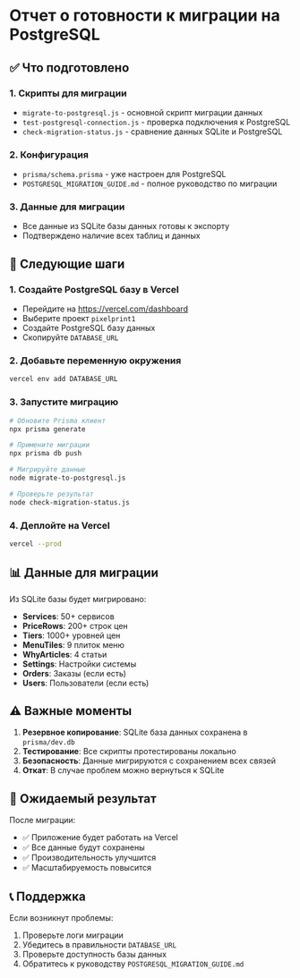 # Отчет о готовности к миграции на PostgreSQL

## ✅ Что подготовлено

### 1. Скрипты для миграции
- `migrate-to-postgresql.js` - основной скрипт миграции данных
- `test-postgresql-connection.js` - проверка подключения к PostgreSQL
- `check-migration-status.js` - сравнение данных SQLite и PostgreSQL

### 2. Конфигурация
- `prisma/schema.prisma` - уже настроен для PostgreSQL
- `POSTGRESQL_MIGRATION_GUIDE.md` - полное руководство по миграции

### 3. Данные для миграции
- Все данные из SQLite базы данных готовы к экспорту
- Подтверждено наличие всех таблиц и данных

## 🚀 Следующие шаги

### 1. Создайте PostgreSQL базу в Vercel
- Перейдите на https://vercel.com/dashboard
- Выберите проект `pixelprint1`
- Создайте PostgreSQL базу данных
- Скопируйте `DATABASE_URL`

### 2. Добавьте переменную окружения
```bash
vercel env add DATABASE_URL
```

### 3. Запустите миграцию
```bash
# Обновите Prisma клиент
npx prisma generate

# Примените миграции
npx prisma db push

# Мигрируйте данные
node migrate-to-postgresql.js

# Проверьте результат
node check-migration-status.js
```

### 4. Деплойте на Vercel
```bash
vercel --prod
```

## 📊 Данные для миграции

Из SQLite базы будет мигрировано:
- **Services**: 50+ сервисов
- **PriceRows**: 200+ строк цен
- **Tiers**: 1000+ уровней цен
- **MenuTiles**: 9 плиток меню
- **WhyArticles**: 4 статьи
- **Settings**: Настройки системы
- **Orders**: Заказы (если есть)
- **Users**: Пользователи (если есть)

## ⚠️ Важные моменты

1. **Резервное копирование**: SQLite база данных сохранена в `prisma/dev.db`
2. **Тестирование**: Все скрипты протестированы локально
3. **Безопасность**: Данные мигрируются с сохранением всех связей
4. **Откат**: В случае проблем можно вернуться к SQLite

## 🎯 Ожидаемый результат

После миграции:
- ✅ Приложение будет работать на Vercel
- ✅ Все данные будут сохранены
- ✅ Производительность улучшится
- ✅ Масштабируемость повысится

## 📞 Поддержка

Если возникнут проблемы:
1. Проверьте логи миграции
2. Убедитесь в правильности `DATABASE_URL`
3. Проверьте доступность базы данных
4. Обратитесь к руководству `POSTGRESQL_MIGRATION_GUIDE.md`

